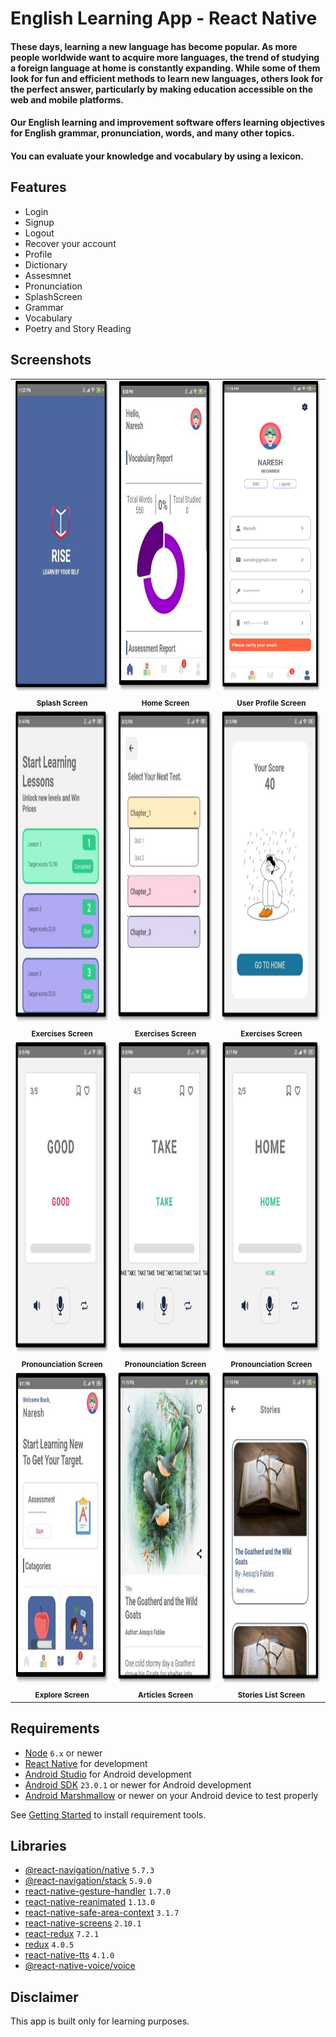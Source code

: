 # English Learning App - React Native
#### These days, learning a new language has become popular. As more people worldwide want to acquire more languages, the trend of studying a foreign language at home is constantly expanding. While some of them look for fun and efficient methods to learn new languages, others look for the perfect answer, particularly by making education accessible on the web and mobile platforms.
#### Our English learning and improvement software offers learning objectives for English grammar, pronunciation, words, and many other topics.
#### You can evaluate your knowledge and vocabulary by using a lexicon.



## Features

- Login 
- Signup
- Logout
- Recover your account
- Profile
- Dictionary
- Assesmnet
- Pronunciation
- SplashScreen
- Grammar 
- Vocabulary
- Poetry and Story Reading

##  Screenshots

<div align="center">
  <table>
    <tr>
      <td align="center">
        <img src="https://github.com/nareshsuthardev/English-Improvement-App--React--Native/blob/main/Screenshots/splashScreen.png" alt="Screenshot 1" height="500px">
        <br>
        <sub><b>Splash Screen</b></sub>
      </td>
      <td align="center">
        <img src="https://github.com/nareshsuthardev/English-Improvement-App--React--Native/blob/main/Screenshots/HomeScreen.png" alt="Screenshot 2" height="500px">
        <br>
        <sub><b>Home Screen</b></sub>
      </td>
      <td align="center">
        <img src="https://github.com/nareshsuthardev/English-Improvement-App--React--Native/blob/main/Screenshots/UserPrifile.png" alt="Screenshot 2" height="500px">
        <br>
        <sub><b>User Profile Screen</b></sub>
      </td>
    </tr>
    <tr>
      <td align="center">
        <img src="https://github.com/nareshsuthardev/English-Improvement-App--React--Native/blob/main/Screenshots/Exercises1.png" alt="Screenshot 1" height="500px">
        <br>
        <sub><b>Exercises Screen</b></sub>
      </td>
      <td align="center">
        <img src="https://github.com/nareshsuthardev/English-Improvement-App--React--Native/blob/main/Screenshots/Exercises2.png" alt="Screenshot 1" height="500px">
        <br>
        <sub><b>Exercises Screen</b></sub>
      </td>
      <td align="center">
        <img src="https://github.com/nareshsuthardev/English-Improvement-App--React--Native/blob/main/Screenshots/Exercises3.png" alt="Screenshot 1" height="500px">
        <br>
        <sub><b>Exercises Screen</b></sub>
      </td>
    </tr>
    <tr>
      <td align="center">
        <img src="https://github.com/nareshsuthardev/English-Improvement-App--React--Native/blob/main/Screenshots/PronounciationScreen1.png" alt="Screenshot 1" height="500px">
        <br>
        <sub><b>Pronounciation Screen</b></sub>
      </td>
      <td align="center">
        <img src="https://github.com/nareshsuthardev/English-Improvement-App--React--Native/blob/main/Screenshots/PronounciationScreen2.png" alt="Screenshot 1" height="500px">
        <br>
        <sub><b>Pronounciation Screen</b></sub>
      </td>
      <td align="center">
        <img src="https://github.com/nareshsuthardev/English-Improvement-App--React--Native/blob/main/Screenshots/PronounciationScreen3.png" alt="Screenshot 1" height="500px">
        <br>
        <sub><b>Pronounciation Screen</b></sub>
      </td>
    </tr>
        <tr>
      <td align="center">
        <img src="https://github.com/nareshsuthardev/English-Improvement-App--React--Native/blob/main/Screenshots/StudySection.png" alt="Screenshot 1" height="500px">
        <br>
        <sub><b>Explore Screen</b></sub>
      </td>
      <td align="center">
        <img src="https://github.com/nareshsuthardev/English-Improvement-App--React--Native/blob/main/Screenshots/StoriesScreen.png" alt="Screenshot 2" height="500px">
        <br>
        <sub><b>Articles Screen</b></sub>
      </td>
      <td align="center">
        <img src="https://github.com/nareshsuthardev/English-Improvement-App--React--Native/blob/main/Screenshots/StoriesListScreen.png" alt="Screenshot 2" height="500px">
        <br>
        <sub><b>Stories List Screen</b></sub>
      </td>
    </tr>
  </table>
</div>



## Requirements
- [Node](https://nodejs.org) `6.x` or newer
- [React Native](http://facebook.github.io/react-native/docs/getting-started.html) for development
- [Android Studio](https://developer.android.com/studio/index.html) for Android development
- [Android SDK](https://developer.android.com/sdk/) `23.0.1` or newer for Android development
- [Android Marshmallow](https://www.android.com/versions/marshmallow-6-0/) or newer on your Android device to test properly

See [Getting Started](https://facebook.github.io/react-native/docs/getting-started.html) to install requirement tools.

## Libraries
 - [@react-navigation/native](https://github.com/react-navigation/react-navigation) `5.7.3`
 - [@react-navigation/stack](https://github.com/react-navigation/react-navigation) `5.9.0`
 - [react-native-gesture-handler](https://github.com/software-mansion/react-native-gesture-handler) `1.7.0`
 - [react-native-reanimated](https://github.com/software-mansion/react-native-reanimated) `1.13.0`
 - [react-native-safe-area-context](https://github.com/th3rdwave/react-native-safe-area-context) `3.1.7`
 - [react-native-screens](https://github.com/software-mansion/react-native-screens) `2.10.1`
 - [react-redux](https://react-redux.js.org/) `7.2.1`
 - [redux](https://redux.js.org/) `4.0.5`
 - [react-native-tts](https://github.com/ak1394/react-native-tts) `4.1.0`
 - [@react-native-voice/voice](https://github.com/react-native-voice/voice) 
 
## Disclaimer

This app is built only for learning purposes.
 
